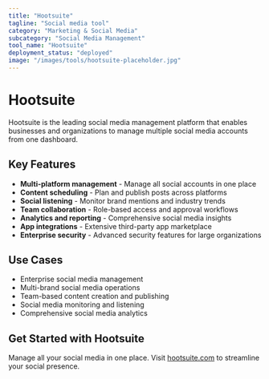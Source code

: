 ```yaml
---
title: "Hootsuite"
tagline: "Social media tool"
category: "Marketing & Social Media"
subcategory: "Social Media Management"
tool_name: "Hootsuite"
deployment_status: "deployed"
image: "/images/tools/hootsuite-placeholder.jpg"
---
```


# Hootsuite

Hootsuite is the leading social media management platform that enables businesses and organizations to manage multiple social media accounts from one dashboard.

## Key Features

- **Multi-platform management** - Manage all social accounts in one place
- **Content scheduling** - Plan and publish posts across platforms
- **Social listening** - Monitor brand mentions and industry trends
- **Team collaboration** - Role-based access and approval workflows
- **Analytics and reporting** - Comprehensive social media insights
- **App integrations** - Extensive third-party app marketplace
- **Enterprise security** - Advanced security features for large organizations

## Use Cases

- Enterprise social media management
- Multi-brand social media operations
- Team-based content creation and publishing
- Social media monitoring and listening
- Comprehensive social media analytics

## Get Started with Hootsuite

Manage all your social media in one place. Visit [hootsuite.com](https://www.hootsuite.com) to streamline your social presence.
